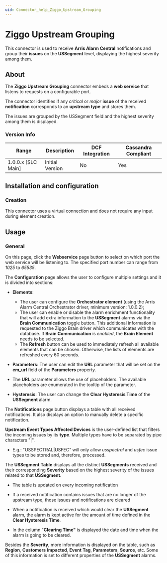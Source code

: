 ```yaml
---
uid: Connector_help_Ziggo_Upstream_Grouping
---
```


# Ziggo Upstream Grouping

This connector is used to receive **Arris Alarm Central** notifications and group their **issues** on the **USSegment** level, displaying the highest severity among them.

## About

The **Ziggo Upstream Grouping** connector embeds a **web service** that listens to requests on a configurable port.

The connector identifies if any *critical* or *major* **issue** of the received **notification** corresponds to an **upstream type** and stores them.

The issues are grouped by the USSegment field and the highest severity among them is displayed.

### Version Info

| Range | Description | DCF Integration | Cassandra Compliant |
|----------------------|-----------------|---------------------|-------------------------|
| 1.0.0.x \[SLC Main\] | Initial Version | No                  | Yes                     |

## Installation and configuration

### Creation

This connector uses a virtual connection and does not require any input during element creation.

## Usage

### General

On this page, click the **Webservice** page button to select on which port the web service will be listening to. The specified port number can range from *1025* to *65535*.

The **Configuration** page allows the user to configure multiple settings and it is divided into sections:

- **Elements**:

  - The user can configure the **Orchestrator element** (using the Arris Alarm Central Orchestrator driver, minimum version: 1.0.0.2);
  - The user can enable or disable the alarm enrichment functionality that will add extra information to the **USSegment** alarms via the **Brain Communication** toggle button. This additional information is requested to the Ziggo Brain driver which communicates with the database. If **Brain Communication** is *enabled*, the **Brain Element** needs to be selected.
  - The **Refresh** button can be used to immediately refresh all available elements that can be chosen. Otherwise, the lists of elements are refreshed every 60 seconds.

- **Parameters**: The user can edit the **URL** parameter that will be set on the **em_url** field of the **Parameters** property.

- The **URL** parameter allows the use of placeholders. The available placeholders are enumerated in the tooltip of the parameter.

- **Hysteresis**: The user can change the **Clear Hysteresis Time** of the **USSegment** alarm.

The **Notifications** page button displays a table with all received notifications. It also displays an option to manually delete a specific notification.

**Upstream Event Types Affected Devices** is the user-defined list that filters the incoming issues by its **type**. Multiple types have to be separated by pipe characters "\|".

- E.g.: "USSPECTRAL\|USFEC" will only allow *usspectral* and *usfec* issue types to be stored and, therefore, processed.

The **USSegment** **Table** displays all the distinct **USSegments** received and their corresponding **Severity** based on the highest severity of the issues related to that **USSegment**.

- The table is updated on every incoming notification

- If a received notification contains issues that are no longer of the upstream type, those issues and notifications are cleared

- When a notification is received which would clear the **USSegment** alarm, the alarm is kept active for the amount of time defined in the **Clear Hysteresis Time**.

- In the column "**Clearing Time"** is displayed the date and time when the alarm is going to be cleared.

Besides the **Severity**, more information is displayed on the table, such as **Region**, **Customers** **Impacted**, **Event** **Tag**, **Parameters**, **Source**, etc. Some of this information is set to different properties of the **USSegment** alarms.
